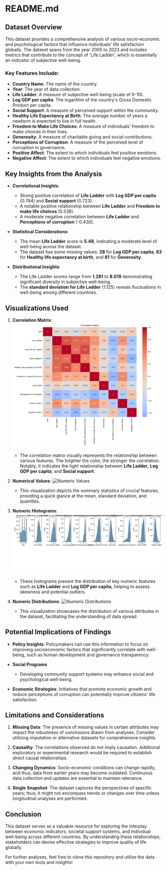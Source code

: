 # README.md

## Dataset Overview 

This dataset provides a comprehensive analysis of various socio-economic and psychological factors that influence individuals' life satisfaction globally. The dataset spans from the year 2005 to 2023 and includes metrics that contribute to the concept of 'Life Ladder', which is essentially an indicator of subjective well-being.

### Key Features Include:
- **Country Name**: The name of the country.
- **Year**: The year of data collection.
- **Life Ladder**: A measure of subjective well-being (scale of 0-10).
- **Log GDP per capita**: The logarithm of the country's Gross Domestic Product per capita.
- **Social Support**: A measure of perceived support within the community.
- **Healthy Life Expectancy at Birth**: The average number of years a newborn is expected to live in full health.
- **Freedom to Make Life Choices**: A measure of individuals’ freedom to make choices in their lives.
- **Generosity**: A measure of charitable giving and social contributions.
- **Perceptions of Corruption**: A measure of the perceived level of corruption in governance.
- **Positive Affect**: The extent to which individuals feel positive emotions.
- **Negative Affect**: The extent to which individuals feel negative emotions.

## Key Insights from the Analysis

- **Correlational Insights**:
  - Strong positive correlation of **Life Ladder** with **Log GDP per capita** (0.784) and **Social support** (0.723).
  - A notable positive relationship between **Life Ladder** and **Freedom to make life choices** (0.538).
  - A moderate negative correlation between **Life Ladder** and **Perceptions of corruption** (-0.430).

- **Statistical Considerations**:
  - The mean **Life Ladder** score is **5.48**, indicating a moderate level of well-being across the dataset.
  - The dataset has some missing values: **28** for **Log GDP per capita**, **63** for **Healthy life expectancy at birth**, and **81** for **Generosity**.

- **Distributional Insights**:
  - The Life Ladder scores range from **1.281** to **8.019** demonstrating significant diversity in subjective well-being.
  - The **standard deviation for Life Ladder** (1.125) reveals fluctuations in well-being among different countries.

## Visualizations Used

1. **Correlation Matrix**:
   ![Correlation Matrix](./correlation_matrix.png)
   - The correlation matrix visually represents the relationship between various features. The brighter the color, the stronger the correlation. Notably, it indicates the tight relationship between **Life Ladder**, **Log GDP per capita**, and **Social support**.

2. **Numerical Values**:
   ![Numeric Values](./numeric_values.png)
   - This visualization depicts the summary statistics of crucial features, providing a quick glance at the mean, standard deviation, and quantiles.

3. **Numeric Histograms**:
   ![Numeric Histograms](./numeric_histograms.png)
   - These histograms present the distribution of key numeric features such as **Life Ladder** and **Log GDP per capita**, helping to assess skewness and potential outliers.

4. **Numeric Distributions**:
   ![Numeric Distributions](./numeric_distributions.png)
   - This visualization showcases the distribution of various attributes in the dataset, facilitating the understanding of data spread.

## Potential Implications of Findings

- **Policy Insights**: Policymakers can use this information to focus on improving socioeconomic factors that significantly correlate with well-being, such as human development and governance transparency.

- **Social Programs**
  - Developing community support systems may enhance social and psychological well-being.
  
- **Economic Strategies**: Initiatives that promote economic growth and reduce perceptions of corruption can potentially improve citizens' life satisfaction.

## Limitations and Considerations

1. **Missing Data**: The presence of missing values in certain attributes may impact the robustness of conclusions drawn from analyses. Consider utilizing imputation or alternative datasets for comprehensive insights.

2. **Causality**: The correlations observed do not imply causation. Additional exploratory or experimental research would be required to establish direct causal relationships.

3. **Changing Dynamics**: Socio-economic conditions can change rapidly, and thus, data from earlier years may become outdated. Continuous data collection and updates are essential to maintain relevance.

4. **Single Snapshot**: The dataset captures the perspectives of specific years; thus, it might not encompass trends or changes over time unless longitudinal analyses are performed.

## Conclusion 

This dataset serves as a valuable resource for exploring the interplay between economic indicators, societal support systems, and individual well-being across different countries. By understanding these relationships, stakeholders can devise effective strategies to improve quality of life globally. 

For further analyses, feel free to clone this repository and utilize the data with your own tools and insights!